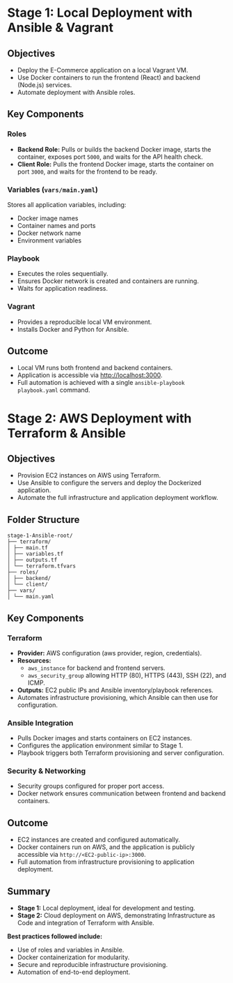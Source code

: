 # Stage 1: Local Deployment with Ansible & Vagrant

## Objectives
- Deploy the E-Commerce application on a local Vagrant VM.  
- Use Docker containers to run the frontend (React) and backend (Node.js) services.  
- Automate deployment with Ansible roles.  


## Key Components

### Roles
- **Backend Role:** Pulls or builds the backend Docker image, starts the container, exposes port `5000`, and waits for the API health check.  
- **Client Role:** Pulls the frontend Docker image, starts the container on port `3000`, and waits for the frontend to be ready.  

### Variables (`vars/main.yaml`)
Stores all application variables, including:
- Docker image names  
- Container names and ports  
- Docker network name  
- Environment variables  

### Playbook
- Executes the roles sequentially.  
- Ensures Docker network is created and containers are running.  
- Waits for application readiness.  

### Vagrant
- Provides a reproducible local VM environment.  
- Installs Docker and Python for Ansible.  

## Outcome
- Local VM runs both frontend and backend containers.  
- Application is accessible via [http://localhost:3000](http://localhost:3000).  
- Full automation is achieved with a single `ansible-playbook playbook.yaml` command.

# Stage 2: AWS Deployment with Terraform & Ansible

## Objectives
- Provision EC2 instances on AWS using Terraform.
- Use Ansible to configure the servers and deploy the Dockerized application.  
- Automate the full infrastructure and application deployment workflow.  

## Folder Structure
```
stage-1-Ansible-root/
├── terraform/
│ ├── main.tf
│ ├── variables.tf
│ ├── outputs.tf
│ └── terraform.tfvars
├── roles/
│ ├── backend/
│ └── client/
├── vars/
│ └── main.yaml
```


## Key Components

### Terraform
- **Provider:** AWS configuration (aws provider, region, credentials).  
- **Resources:**  
  - `aws_instance` for backend and frontend servers.  
  - `aws_security_group` allowing HTTP (80), HTTPS (443), SSH (22), and ICMP.  
- **Outputs:** EC2 public IPs and Ansible inventory/playbook references.  
- Automates infrastructure provisioning, which Ansible can then use for configuration.  

### Ansible Integration
- Pulls Docker images and starts containers on EC2 instances.  
- Configures the application environment similar to Stage 1.  
- Playbook triggers both Terraform provisioning and server configuration.  

### Security & Networking
- Security groups configured for proper port access.  
- Docker network ensures communication between frontend and backend containers.  

## Outcome
- EC2 instances are created and configured automatically.  
- Docker containers run on AWS, and the application is publicly accessible via `http://<EC2-public-ip>:3000`.  
- Full automation from infrastructure provisioning to application deployment.  

## Summary
- **Stage 1:** Local deployment, ideal for development and testing.  
- **Stage 2:** Cloud deployment on AWS, demonstrating Infrastructure as Code and integration of Terraform with Ansible.  

**Best practices followed include:**
- Use of roles and variables in Ansible.  
- Docker containerization for modularity.  
- Secure and reproducible infrastructure provisioning.  
- Automation of end-to-end deployment.
